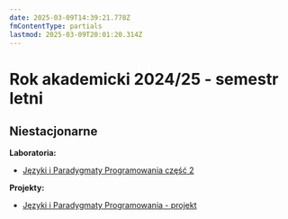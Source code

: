 ```yaml
---
date: 2025-03-09T14:39:21.778Z
fmContentType: partials
lastmod: 2025-03-09T20:01:20.314Z
---
```

# Rok akademicki 2024/25 - semestr letni

## Niestacjonarne

**Laboratoria:**

* [Języki i Paradygmaty Programowania część 2](/page/materials/jipp-ii-2025-n/main)

**Projekty:**

* [Języki i Paradygmaty Programowania - projekt](/page/materials/jipp-ii-p-2025-n/main)

